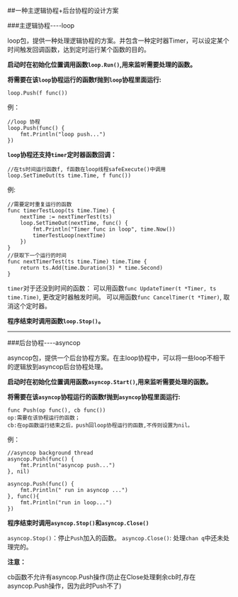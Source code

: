 ##一种主逻辑协程+后台协程的设计方案

###主逻辑协程----loop

loop包，提供一种处理逻辑协程的方案。并包含一种定时器Timer，可以设定某个时间触发回调函数，达到定时运行某个函数的目的。

**启动时在初始化位置调用函数`loop.Run()`,用来监听需要处理的函数。**

**将需要在该`loop`协程运行的函数f抛到`loop`协程里面运行:**

    loop.Push(f func())
例：

    //loop 协程
    loop.Push(func() {
        fmt.Println("loop push...")
    })

**`loop`协程还支持`timer`定时器函数回调：**

    //在ts时间运行函数f, f函数在loop线程safeExecute()中调用
    loop.SetTimeOut(ts time.Time, f func())

例:

    //需要定时重复运行的函数   
    func timerTestLoop(ts time.Time) {
        nextTime := nextTimerTest(ts)
        loop.SetTimeOut(nextTime, func() {
            fmt.Println("Timer func in loop", time.Now())
            timerTestLoop(nextTime)
        })
    }
    //获取下一个运行的时间
    func nextTimerTest(ts time.Time) time.Time {
        return ts.Add(time.Duration(3) * time.Second)
    }

`timer`对于还没到时间的函数：
可以用函数`func UpdateTimer(t *Timer, ts time.Time)`, 更改定时器触发时间。
可以用函数`func CancelTimer(t *Timer)`, 取消这个定时器。


**程序结束时调用函数`loop.Stop()`。**

***

###后台协程----asyncop

asyncop包，提供一个后台协程方案。在主loop协程中，可以将一些loop不相干的逻辑放到asyncop后台协程处理。

**启动时在初始化位置调用函数`asyncop.Start()`,用来监听需要处理的函数。**

**将需要在该`asyncop`协程运行的函数f抛到`asyncop`协程里面运行:**

    func Push(op func(), cb func()) 
    op:需要在该协程运行的函数；
    cb:在op函数运行结束之后，push回loop协程运行的函数,不传则设置为nil。


例：

    //asyncop background thread
    asyncop.Push(func() {
        fmt.Println("asyncop push...")
    }, nil)

    asyncop.Push(func() {
        fmt.Println(" run in asyncop ...")
    }, func(){
        fmt.Println("run in loop...")
    })

**程序结束时调用`asyncop.Stop()`和`asyncop.Close()`**

`asyncop.Stop()`：停止`Push`加入的函数。
`asyncop.Close()`: 处理`chan q`中还未处理完的。

**注意：**

cb函数不允许有asyncop.Push操作(防止在Close处理剩余cb时,存在asyncop.Push操作，因为此时Push不了)




